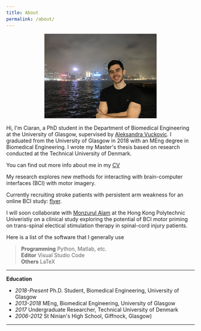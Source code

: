 ```yaml
---
title: About
permalink: /about/
---
```



<figure><center>
  <img width="300" src="/images/ciaran.JPG" data-action="zoom"/>
</center></figure>


Hi, I'm Ciaran, a PhD student in the Department of Biomedical Engineering at the University of Glasgow, supervised by [Aleksandra Vuckovic](https://www.gla.ac.uk/schools/engineering/staff/aleksandravuckovic/). I graduated from the University of Glasgow in 2018 with an MEng degree in Biomedical Engineering. I wrote my Master's thesis based on research conducted at the Technical University of Denmark.

You can find out more info about me in my [CV](/images/pdf/Ciaran_CV.pdf)

My research explores new methods for interacting with brain-computer interfaces (BCI) with motor imagery. 

Currently recruiting stroke patients with persistent arm weakness for an online BCI study: [flyer](/images/blog/strokeStudy/flyer.pdf).

I will soon collaborate with [Monzurul Alam](https://www.polyu.edu.hk/bme/people/academic-staff/dr-monzurul-alam/) at the Hong Kong Polytechnic Univeristiy on a clinical study exploring the potential of BCI motor priming on trans-spinal electical stimulation therapy in spinal-cord injury patients.

Here is a list of the software that I generally use

> **Programming** Python, Matlab, etc. <br>
> **Editor** Visual Studio Code <br>
> **Others** LaTeX <br>

<hr>

**Education**

<ul>
  <li><i>2018-Present</i> Ph.D. Student, Biomedical Engineering, University of Glasgow</li>
    <li><i>2013-2018</i> MEng, Biomedical Engineering, University of Glasgow</li>
  <li><i>2017</i> Undergraduate Researcher, Technical University of Denmark</li>
  <li><i>2006-2012</i> St Ninian's High School, Giffnock, Glasgow) </li>
</ul>

<hr>
